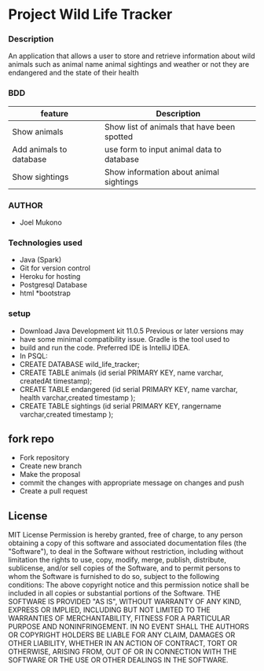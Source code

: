 # Project Wild Life Tracker
### Description
An application that allows a user to store and retrieve information about wild animals such as animal name animal 
sightings and weather or not they are endangered and the state of their health
### BDD
|feature     |Description      |
|------------|------------------
|Show animals | Show list of animals that have been spotted|
|Add animals to database|use form to input animal data to database|
|Show sightings|Show information about animal sightings|
### AUTHOR
* Joel Mukono
### Technologies used 
* Java (Spark)
* Git for version control
* Heroku for hosting
* Postgresql Database
* html
*bootstrap
### setup
- Download Java Development kit 11.0.5 Previous or later versions may
- have some minimal compatibility issue. Gradle is the tool used to 
- build and run the code. Preferred IDE is IntelliJ IDEA.
- In PSQL:
- CREATE DATABASE wild_life_tracker;
- CREATE TABLE animals (id serial PRIMARY KEY, name varchar, createdAt timestamp);
- CREATE TABLE endangered (id serial PRIMARY KEY, name varchar, health varchar,created timestamp );
- CREATE TABLE sightings (id serial PRIMARY KEY, rangername varchar,created timestamp );

## fork repo
- Fork repository
- Create new branch
- Make the proposal
- commit the changes with appropriate message on changes and push
- Create a pull request
## License
MIT License
Permission is hereby granted, free of charge, to any person obtaining a copy
of this software and associated documentation files (the "Software"), to deal
in the Software without restriction, including without limitation the rights
to use, copy, modify, merge, publish, distribute, sublicense, and/or sell
copies of the Software, and to permit persons to whom the Software is
furnished to do so, subject to the following conditions:
The above copyright notice and this permission notice shall be included in all
copies or substantial portions of the Software.
THE SOFTWARE IS PROVIDED "AS IS", WITHOUT WARRANTY OF ANY KIND, EXPRESS OR
IMPLIED, INCLUDING BUT NOT LIMITED TO THE WARRANTIES OF MERCHANTABILITY,
FITNESS FOR A PARTICULAR PURPOSE AND NONINFRINGEMENT. IN NO EVENT SHALL THE
AUTHORS OR COPYRIGHT HOLDERS BE LIABLE FOR ANY CLAIM, DAMAGES OR OTHER
LIABILITY, WHETHER IN AN ACTION OF CONTRACT, TORT OR OTHERWISE, ARISING FROM,
OUT OF OR IN CONNECTION WITH THE SOFTWARE OR THE USE OR OTHER DEALINGS IN THE
SOFTWARE.
